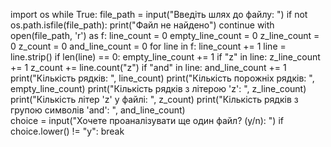 import os 
while True:
    file_path = input("Введіть шлях до файлу: ")
    if not os.path.isfile(file_path):
        print("Файл не найдено")
        continue
    with open(file_path, 'r') as f:
        line_count = 0
        empty_line_count = 0
        z_line_count = 0
        z_count = 0
        and_line_count = 0
        for line in f:
            line_count += 1
            line = line.strip()
            if len(line) == 0:
                empty_line_count += 1
            if "z" in line:
                z_line_count += 1
            z_count += line.count("z")
            if "and" in line:
                and_line_count += 1
        print("Кількість рядків: ", line_count) 
        print("Кількість порожніх рядків: ", empty_line_count)
        print("Кількість  рядків з літерою 'z': ", z_line_count)
        print("Кількість літер 'z' у файлі: ", z_count)
        print("Кількість рядків з групою символів 'and': ", and_line_count)   
    choice = input("Хочете проаналізувати ще один файл? (y/n): ")
    if choice.lower() != "y":
        break            
